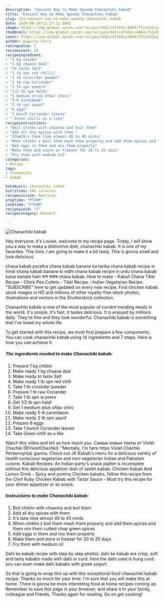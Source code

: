 ```yaml
---
description: "Easiest Way to Make Speedy Chanachiki kabab"
title: "Easiest Way to Make Speedy Chanachiki kabab"
slug: 312-easiest-way-to-make-speedy-chanachiki-kabab
date: 2020-08-16T12:27:12.604Z
image: https://img-global.cpcdn.com/recipes/9d2cc4f164cc4864/751x532cq70/chanachiki-kabab-recipe-main-photo.jpg
thumbnail: https://img-global.cpcdn.com/recipes/9d2cc4f164cc4864/751x532cq70/chanachiki-kabab-recipe-main-photo.jpg
cover: https://img-global.cpcdn.com/recipes/9d2cc4f164cc4864/751x532cq70/chanachiki-kabab-recipe-main-photo.jpg
author: Augusta Terry
ratingvalue: 5
reviewcount: 10
recipeingredient:
- "1 kg chikhn"
- "1 kg chaana daal"
- "to taste Salt"
- "1 tb spn red chilli"
- "1 tb coreirder powder"
- "1 tb raw Coriander"
- "1 tb spn wzeera"
- "1/2 tb spn haldi"
- "1 medium stick ofdar chini"
- "5-6 carmidaom"
- "2 tb spn saunf"
- "6 eggs"
- "1 bunch Coriander leaves"
- " Green chilli as u like"
recipeinstructions:
- "Boil chikhn with chaanna and boil them"
- "Add all dry spices with them."
- "It&#39;s take time almost 40 to 45 mints"
- "When chikhn z boil them mash them properly and add them.spices and them mix them cutted chop green spices"
- "Add eggs in them and mix them properly"
- "Make them and store in freezer for 20 to 25 days"
- "Fry them with medium oil"
categories:
- Recipe
tags:
- chanachiki
- kabab

katakunci: chanachiki kabab 
nutrition: 286 calories
recipecuisine: American
preptime: "PT20M"
cooktime: "PT54M"
recipeyield: "1"
recipecategory: Dessert

---
```



![Chanachiki kabab](https://img-global.cpcdn.com/recipes/9d2cc4f164cc4864/751x532cq70/chanachiki-kabab-recipe-main-photo.jpg)

Hey everyone, it's Louise, welcome to my recipe page. Today, I will show you a way to make a distinctive dish, chanachiki kabab. It is one of my favorites. This time, I am going to make it a bit tasty. This is gonna smell and look delicious.

chana kabab paratha chana kabab banane ka tarika chana kabab recipe in hindi chana kabab banane ki vidhi chana kabab recipe in urdu chana kabab kaise banate hain चना कबाब chana kabab. How to make - Kabuli Chana Tikki Recipe - Chick Pea Cutlets - Tikki Recipe - Indian Vegetarian Recipe. &#34;SUBSCRIBE&#34; here to get updated on every new recipe. Find chicken kabab stock images in HD and millions of other royalty-free stock photos, illustrations and vectors in the Shutterstock collection.

Chanachiki kabab is one of the most popular of current trending meals in the world. It's simple, it's fast, it tastes delicious. It is enjoyed by millions daily. They're fine and they look wonderful. Chanachiki kabab is something that I've loved my whole life.


To get started with this recipe, we must first prepare a few components. You can cook chanachiki kabab using 14 ingredients and 7 steps. Here is how you can achieve it.

<!--inarticleads1-->

##### The ingredients needed to make Chanachiki kabab:

1. Prepare 1 kg chikhn
1. Make ready 1 kg chaana daal
1. Make ready to taste Salt
1. Make ready 1 tb spn red chilli
1. Take 1 tb coreirder powder
1. Prepare 1 tb raw Coriander
1. Take 1 tb spn w.zeera
1. Get 1/2 tb spn haldi
1. Get 1 medium stick ofdar chini
1. Make ready 5-6 carmidaom
1. Make ready 2 tb spn saunf
1. Prepare 6 eggs
1. Take 1 bunch Coriander leaves
1. Take  Green chilli as u like


Watch this video and tell us how much you. Самые новые твиты от Violet Chachki (@VioletChachki): &#34;Mentally, I&#39;m here https Violet Chachki Ретвитнул(а) gianna. Check out JK Kabab&#39;s menu for a delicious variety of health conscious vegetarian and non-vegetarian Indian and Pakistani cuisine. Kabab Recipes: An Indian party&#39;s snack platter is incomplete without this delicious appetizer dish of seekh kabab. Chicken Kabab And Lemon Drink - Spicy and yummy Chicken kababs, follow this recipe from the Chef Ruby Chicken Kabab with Tartar Sauce - Must try this recipe for your dinner appetizer or as snack. 

<!--inarticleads2-->

##### Instructions to make Chanachiki kabab:

1. Boil chikhn with chaanna and boil them
1. Add all dry spices with them.
1. It&#39;s take time almost 40 to 45 mints
1. When chikhn z boil them mash them properly and add them.spices and them mix them cutted chop green spices
1. Add eggs in them and mix them properly
1. Make them and store in freezer for 20 to 25 days
1. Fry them with medium oil


Dahi ke kabab recipe with step by step photos. dahi ke kabab are crisp, soft and tasty kababs made with dahi or curd. here the dahi used is hung curd. you can even make dahi kababs with greek yogurt. 

So that is going to wrap this up with this exceptional food chanachiki kabab recipe. Thanks so much for your time. I'm sure that you will make this at home. There is gonna be more interesting food at home recipes coming up. Remember to save this page in your browser, and share it to your family, colleague and friends. Thanks again for reading. Go on get cooking!
